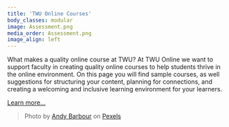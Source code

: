 ```yaml
---
title: 'TWU Online Courses'
body_classes: modular
image: Assessment.png
media_order: Assessment.png
image_align: left
---
```


What makes a quality online course at TWU?  At TWU Online we want to support faculty in creating quality online courses to help students thrive in the online environment. On this page you will find sample courses, as well suggestions for structuring your content, planning for connections, and creating a welcoming and inclusive learning environment for your learners.

[Learn more...](https://multi-access.twu.ca/learning-design/quality?classes=btn,mt-4,w-content,block)

> Photo by <a href="https://www.pexels.com/@andy-barbour/">Andy Barbour</a> on <a href="https://www.pexels.com/photo/a-person-holding-a-marker-6684360/">Pexels</a>
